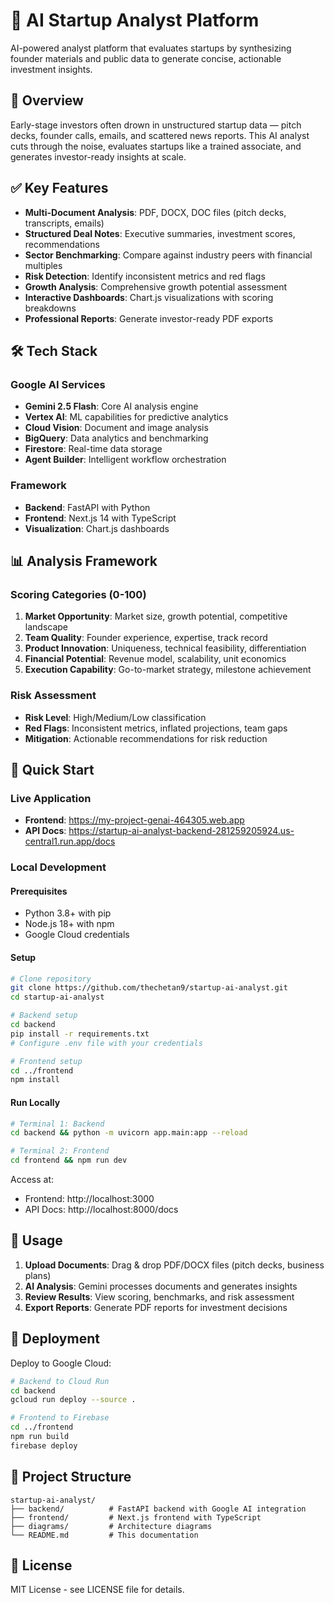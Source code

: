 # 🚀 AI Startup Analyst Platform

AI-powered analyst platform that evaluates startups by synthesizing founder materials and public data to generate concise, actionable investment insights.

## 🎯 Overview

Early-stage investors often drown in unstructured startup data — pitch decks, founder calls, emails, and scattered news reports. This AI analyst cuts through the noise, evaluates startups like a trained associate, and generates investor-ready insights at scale.

## ✅ Key Features

- **Multi-Document Analysis**: PDF, DOCX, DOC files (pitch decks, transcripts, emails)
- **Structured Deal Notes**: Executive summaries, investment scores, recommendations
- **Sector Benchmarking**: Compare against industry peers with financial multiples
- **Risk Detection**: Identify inconsistent metrics and red flags
- **Growth Analysis**: Comprehensive growth potential assessment
- **Interactive Dashboards**: Chart.js visualizations with scoring breakdowns
- **Professional Reports**: Generate investor-ready PDF exports

## 🛠️ Tech Stack

### Google AI Services
- **Gemini 2.5 Flash**: Core AI analysis engine
- **Vertex AI**: ML capabilities for predictive analytics
- **Cloud Vision**: Document and image analysis
- **BigQuery**: Data analytics and benchmarking
- **Firestore**: Real-time data storage
- **Agent Builder**: Intelligent workflow orchestration

### Framework
- **Backend**: FastAPI with Python
- **Frontend**: Next.js 14 with TypeScript
- **Visualization**: Chart.js dashboards

## 📊 Analysis Framework

### Scoring Categories (0-100)
1. **Market Opportunity**: Market size, growth potential, competitive landscape
2. **Team Quality**: Founder experience, expertise, track record
3. **Product Innovation**: Uniqueness, technical feasibility, differentiation
4. **Financial Potential**: Revenue model, scalability, unit economics
5. **Execution Capability**: Go-to-market strategy, milestone achievement

### Risk Assessment
- **Risk Level**: High/Medium/Low classification
- **Red Flags**: Inconsistent metrics, inflated projections, team gaps
- **Mitigation**: Actionable recommendations for risk reduction

## 🚀 Quick Start

### Live Application
- **Frontend**: https://my-project-genai-464305.web.app
- **API Docs**: https://startup-ai-analyst-backend-281259205924.us-central1.run.app/docs

### Local Development

#### Prerequisites
- Python 3.8+ with pip
- Node.js 18+ with npm
- Google Cloud credentials

#### Setup
```bash
# Clone repository
git clone https://github.com/thechetan9/startup-ai-analyst.git
cd startup-ai-analyst

# Backend setup
cd backend
pip install -r requirements.txt
# Configure .env file with your credentials

# Frontend setup
cd ../frontend
npm install
```

#### Run Locally
```bash
# Terminal 1: Backend
cd backend && python -m uvicorn app.main:app --reload

# Terminal 2: Frontend
cd frontend && npm run dev
```

Access at:
- Frontend: http://localhost:3000
- API Docs: http://localhost:8000/docs

## 📝 Usage

1. **Upload Documents**: Drag & drop PDF/DOCX files (pitch decks, business plans)
2. **AI Analysis**: Gemini processes documents and generates insights
3. **Review Results**: View scoring, benchmarks, and risk assessment
4. **Export Reports**: Generate PDF reports for investment decisions

## 🚀 Deployment

Deploy to Google Cloud:
```bash
# Backend to Cloud Run
cd backend
gcloud run deploy --source .

# Frontend to Firebase
cd ../frontend
npm run build
firebase deploy
```

## 📁 Project Structure

```
startup-ai-analyst/
├── backend/          # FastAPI backend with Google AI integration
├── frontend/         # Next.js frontend with TypeScript
├── diagrams/         # Architecture diagrams
└── README.md         # This documentation
```

## 📄 License

MIT License - see LICENSE file for details.
